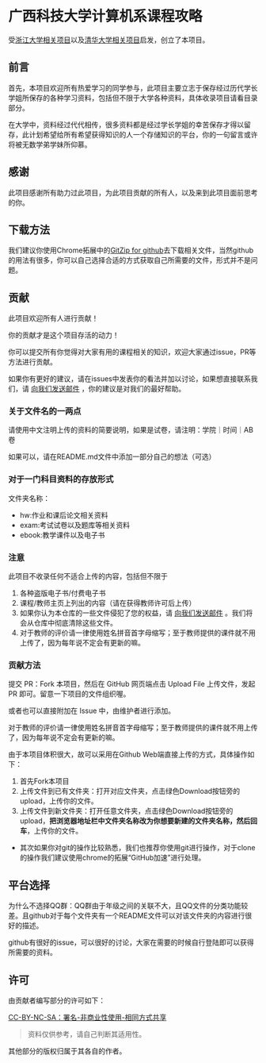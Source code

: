 # 广西科技大学计算机系课程攻略

受[浙江大学相关项目](https://github.com/QSCTech/zju-icicles)以及[清华大学相关项目](https://github.com/PKUanonym/REKCARC-TSC-UHT)启发，创立了本项目。

## 前言

首先，本项目欢迎所有热爱学习的同学参与，此项目主要立志于保存经过历代学长学姐所保存的各种学习资料，包括但不限于大学各种资料，具体收录项目请看目录部分。

在大学中，资料经过代代相传，很多资料都是经过学长学姐的幸苦保存才得以留存，此计划希望给所有希望获得知识的人一个存储知识的平台，你的一句留言或许将被无数学弟学妹所仰慕。

## 感谢

此项目感谢所有助力过此项目，为此项目贡献的所有人，以及来到此项目面前思考的你。

## 下载方法

我们建议你使用Chrome拓展中的[GitZip for github](https://chrome.google.com/webstore/detail/gitzip-for-github/ffabmkklhbepgcgfonabamgnfafbdlkn)去下载相关文件，当然github的用法有很多，你可以自己选择合适的方式获取自己所需要的文件，形式并不是问题。

## 贡献

此项目欢迎所有人进行贡献！

你的贡献才是这个项目存活的动力！

你可以提交所有你觉得对大家有用的课程相关的知识，欢迎大家通过issue，PR等方法进行贡献。

如果你有更好的建议，请在issues中发表你的看法并加以讨论，如果想直接联系我们，请 [向我们发送邮件](monster_gift@outlook.com) ，你的建议是对我们的最好帮助。

### 关于文件名的一两点

请使用中文注明上传的资料的简要说明，如果是试卷，请注明：学院｜时间｜AB卷

如果可以，请在README.md文件中添加一部分自己的想法（可选）

### 对于一门科目资料的存放形式

文件夹名称：

* hw:作业和课后论文相关资料
* exam:考试试卷以及题库等相关资料
* ebook:教学课件以及电子书

### 注意

此项目不收录任何不适合上传的内容，包括但不限于

1. 各种盗版电子书/付费电子书
2. 课程/教师主页上列出的内容（请在获得教师许可后上传）
3. 如果你认为本仓库的一些文件侵犯了您的权益，请 [向我们发送邮件](monster_gift@outlook.com) 。我们将会从仓库中彻底清除这些文件。
4. 对于教师的评价请一律使用姓名拼音首字母缩写；至于教师提供的课件就不用上传了，因为每年说不定会有更新的嘛。

### 贡献方法

提交 PR：Fork 本项目，然后在 GitHub 网页端点击 Upload File 上传文件，发起 PR 即可。留意一下项目的文件组织喔。

或者也可以直接附加在 Issue 中，由维护者进行添加。

对于教师的评价请一律使用姓名拼音首字母缩写；至于教师提供的课件就不用上传了，因为每年说不定会有更新的嘛。

由于本项目体积很大，故可以采用在Github Web端直接上传的方式，具体操作如下：

1. 首先Fork本项目
2. 上传文件到已有文件夹：打开对应文件夹，点击绿色Download按钮旁的upload，上传你的文件。
3. 上传文件到新文件夹：打开任意文件夹，点击绿色Download按钮旁的upload，**把浏览器地址栏中文件夹名称改为你想要新建的文件夹名称，然后回车**，上传你的文件。

* 其次如果你对git的操作比较熟悉，我们也推荐你使用git进行操作，对于clone的操作我们建议使用chrome的拓展“GitHub加速”进行处理。

## 平台选择

为什么不选择QQ群：QQ群由于年级之间的关联不大，且QQ文件的分类功能较差。且github对于每个文件夹有一个README文件可以对该文件夹的内容进行很好的描述。

github有很好的issue，可以很好的讨论，大家在需要的时候自行登陆即可以获得所需要的资料。

## 许可

由贡献者编写部分的许可如下：

[CC-BY-NC-SA：署名-非商业性使用-相同方式共享](https://creativecommons.org/licenses/by-nc-sa/4.0/deed.zh)

> 资料仅供参考，请自己判断其适用性。

其他部分的版权归属于其各自的作者。